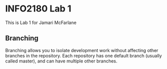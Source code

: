 # INFO2180 Lab 1
This is Lab 1 for Jamari McFarlane

## Branching
Branching allows you to isolate development work without
affecting other branches in the repository. Each repository
has one default branch (usually called master), and can have
multiple other branches.

